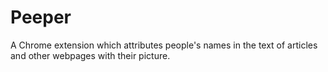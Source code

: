 # Peeper
A Chrome extension which attributes people's names in the text of articles and other webpages with their picture.
